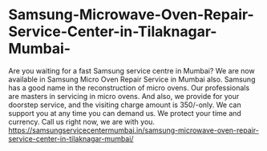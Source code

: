 # Samsung-Microwave-Oven-Repair-Service-Center-in-Tilaknagar-Mumbai-
Are you waiting for a fast Samsung  service centre  in Mumbai? We are now available in Samsung  Micro Oven Repair Service in Mumbai also. Samsung  has a good name in the reconstruction of micro ovens. Our professionals are masters in servicing in micro ovens. And also, we provide for your doorstep service, and the visiting charge amount is 350/-only. We can support you at any time you can demand us. We protect your time and currency. Call us right now, we are with you.  https://samsungservicecentermumbai.in/samsung-microwave-oven-repair-service-center-in-tilaknagar-mumbai/
